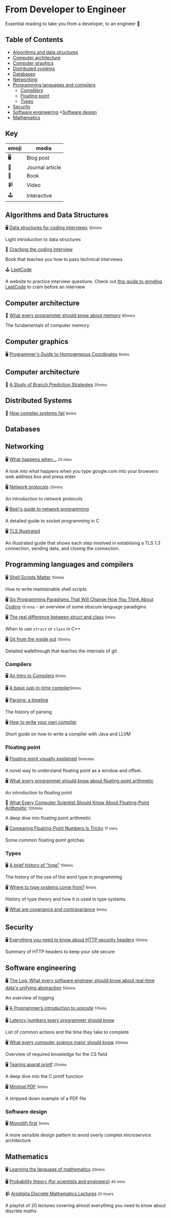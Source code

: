 # From Developer to Engineer

Essential reading to take you from a developer, to an engineer 👷

## Table of Contents
* [Algorithms and data structures](#algorithms)
* [Computer architecture](#computer-architecture)
* [Computer graphics](#computer-graphics)
* [Distributed systems](#distributed-systems)
* [Databases](#databases)
* [Networking](#networking)
* [Programming languages and compilers](#programming-languages-and-compilers)
    * [Complilers](#compilers)
    * [Floating point](#floating-point)
    * [Types](#types)
* [Security](#security)
* [Software engineering](#software-engineering)
    *[Software design](#software-design)
* [Mathematics](#mathematics)

## Key

| emoji| media |
|---|---|
| 🖥 | Blog post| 
| 📄 |Journal article|
|📖 |Book|
|📹| Video |
|🕹 | Interactive|

## Algorithms and Data Structures <a name="algorithms"></a>

🖥 [Data structures for coding interviews](https://www.interviewcake.com/article/python/data-structures-coding-interview) <small>30mins</small> 

Light  introduction to data structures

📖 [Cracking the coding interview](https://www.amazon.co.uk/gp/product/0984782850/ref=as_li_tl?ie=UTF8&camp=1634&creative=6738&creativeASIN=0984782850&linkCode=as2&tag=eddyerburgh-21&linkId=801bac5036b6aa3aa599d5fa8ce08aa3)

Book that teaches you how to pass technical interviews

🕹 [LeetCode](http://leetcode.com/) 

A website to practice interview questions. Check out [this guide to grinding LeetCode](https://www.reddit.com/r/cscareerquestions/comments/6luszf/a_leetcode_grinding_guide/) to cram before an interview

##  Computer architecture <a name="computer-architecture"></a>
📄 [What every programmer should know about memory](https://lwn.net/Articles/250967/) <small>80mins</small> 

The fundamentals of computer memory

## Computer graphics <a name="computer-graphics"></a>

🖥 [Programmer's Guide to Homogeneous Coordinates](https://hackernoon.com/programmers-guide-to-homogeneous-coordinates-73cbfd2bcc65) 
<small>9mins</small>

## Computer architecture <a name="computer-architecture"></a>

📄 [A Study of Branch Prediction Strategies](https://courses.cs.washington.edu/courses/cse590g/04sp/Smith-1981-A-Study-of-Branch-Prediction-Strategies.pdf) <small>25mins</small>

## <a name="distributed-systems"></a> Distributed Systems

📄 [How complex systems fail](https://www.researchgate.net/publication/228797158_How_complex_systems_fail) <small>8mins</small>

## <a name="databases"></a> Databases

## Networking <a name="networking"></a>

🖥 [What happens when...](https://github.com/alex/what-happens-when)
<small>25 mins</small> 

A look into what happens when you type google.com into your browsers web address box and press enter

🖥 [Network protocols](https://www.destroyallsoftware.com/compendium/network-protocols?share_key=97d3ba4c24d21147) <small>20mins</small>

An introduction to network protocols

🖥  [Beej's guide to network programming](http://beej.us/guide/bgnet/html/multi/index.html)

A detailed guide to socket programming in C

🖥  [TLS Illustrated](https://tls13.ulfheim.net/)

An illustrated guide that shows each step involved in establising a TLS 1.3 connection, sending data, and closing the connection.

## <a name="programming-languages-and-compilers"></a> Programming languages and compilers

🖥 [Shell Scripts Matter](https://dev.to/thiht/shell-scripts-matter) <small>15mins</small>

How to write maintainable shell scripts

🖥 [Six Programming Paradigms That Will Change How You Think About Coding](http://www.ybrikman.com/writing/2014/04/09/six-programming-paradigms-that-will/) <small>13 mins</small> - an overview of some obscure language paradigms

🖥 [The real difference between struct and class](http://www.fluentcpp.com/2017/06/13/the-real-difference-between-struct-class/) <small>5mins</small>

When to use `struct` or `class` in C++

🖥 [Git from the inside out](https://maryrosecook.com/blog/post/git-from-the-inside-out) <small>35mins</small> 

Detailed walkthrough that teaches the internals of git

### Compilers <a name="compilers"></a>

🖥 [An Intro to Compilers](https://nicoleorchard.com/blog/compilers) <small>6mins</small>

🖥 [A basic just-in-time compiler](https://nullprogram.com/blog/2015/03/19/)<small>9mins</small>

🖥 [Parsing: a timeline](https://jeffreykegler.github.io/personal/timeline_v3)

The history of parsing

🖥 [How to write your own compiler](http://staff.polito.it/silvano.rivoira/HowToWriteYourOwnCompiler.htm)

Short guide on how to write a compiler with Java and LLVM   

### Floating point <a name="floating-point"></a>

🖥 [Floating point visually explained](http://fabiensanglard.net/floating_point_visually_explained/) <small>5minutes</small> 

A novel way to understand floating point as a window and offset.

🖥 [What every programmer should know about floating point arithmetic](http://floating-point-gui.de/) 

An introduction to floating point

📄 [What Every Computer Scientist Should Know About Floating-Point Arithmetic](https://docs.oracle.com/cd/E19957-01/806-3568/ncg_goldberg.html) <small>120mins</small>

A deep dive into floating point arithmetic

🖥 [Comparing Floating-Point Numbers Is Tricky](http://bitbashing.io/comparing-floats.html) <small>17 mins</small>

Some common floating point gotchas

### Types <a name="types"></a>

🖥 [A brief history of “type”](http://arcanesentiment.blogspot.co.uk/2015/01/a-brief-history-of-type.html) <small>10mins</small>

The history of the use of the word type in programming

🖥 [Where to type systems come from?](http://blog.felipe.rs/2017/07/07/where-do-type-systems-come-from/) <small>6mins</small>

History of type theory and how it is used in type systems

🖥 [What are covariance and contravariance](https://www.stephanboyer.com/post/132/what-are-covariance-and-contravariance) <small>3mins</small>

## <a name="security"></a> Security

🖥 [Everything you need to know about HTTP security headers](https://blog.appcanary.com/2017/http-security-headers.html) <small>13mins</small>

Summary of HTTP headers to keep your site secure

## <a name="software-engineering"></a> Software engineering

🖥 [The Log: What every software engineer should know about real-time data's unifying abstraction](https://engineering.linkedin.com/distributed-systems/log-what-every-software-engineer-should-know-about-real-time-datas-unifying) <small>55mins</small>

An overview of logging

🖥 [A Programmer’s introduction to unicode](http://reedbeta.com/blog/programmers-intro-to-unicode/) <small>17mins</small>

🖥 [Latency numbers every programmer should know](https://gist.github.com/jboner/2841832) 

List of common actions and the time they take to complete

🖥 [What every computer science major should know](http://matt.might.net/articles/what-cs-majors-should-know/) <small>20mins</small>

Overview of required knowledge for the CS field

🖥 [Tearing aparat printf](http://www.maizure.org/projects/printf/index.html) <small>25mins</small> 

A deep dive into the C printf function

🖥 [Minimal PDF](https://brendanzagaeski.appspot.com/0004.html) <small>3mins</small>

A stripped down example of a PDF file

### Software design <a name="software-design"></a>

🖥 [Monolith first](https://martinfowler.com/bliki/MonolithFirst.html) <small>5mins</small>

A more sensible design pattern to avoid overly complex microservice architecture


## <a name="mathematics"></a> Mathematics

🖥 [Learning the language of mathematics](https://wac.colostate.edu/llad/v4n1/jamison.pdf) <small>20mins</small>

🖥 [Probability theory (for scientists and engineers)](https://betanalpha.github.io/assets/case_studies/probability_theory.html) <small>40 mins</small>

📹 [Arsdigita Discrete Mathematics Lectures](https://www.youtube.com/watch?v=h_9WjWENWV8&list=PLrMT60OLrVSkmZJxHcR5OlTbaZxBeMPqm) <small>20 hours</small>

A playlist of 20 lectures covering almost everything you need to know about discrete maths

